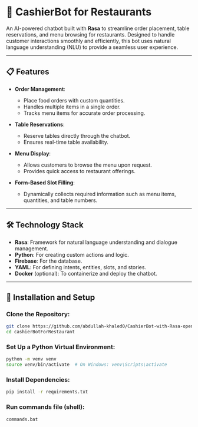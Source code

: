 # 🛒 CashierBot for Restaurants

An AI-powered chatbot built with **Rasa** to streamline order placement, table reservations, and menu browsing for restaurants. Designed to handle customer interactions smoothly and efficiently, this bot uses natural language understanding (NLU) to provide a seamless user experience.

---

## 📋 Features

- **Order Management**:
  - Place food orders with custom quantities.
  - Handles multiple items in a single order.
  - Tracks menu items for accurate order processing.

- **Table Reservations**:
  - Reserve tables directly through the chatbot.
  - Ensures real-time table availability.

- **Menu Display**:
  - Allows customers to browse the menu upon request.
  - Provides quick access to restaurant offerings.

- **Form-Based Slot Filling**:
  - Dynamically collects required information such as menu items, quantities, and table numbers.

---

## 🛠️ Technology Stack

- **Rasa**: Framework for natural language understanding and dialogue management.
- **Python**: For creating custom actions and logic.
- **Firebase**: For the database.
- **YAML**: For defining intents, entities, slots, and stories.
- **Docker** (optional): To containerize and deploy the chatbot.

---


## 🚀 Installation and Setup

### Clone the Repository:
```bash
git clone https://github.com/abdullah-khaled0/CashierBot-with-Rasa-open-source.git
cd cashierBotForRestaurant
```

### Set Up a Python Virtual Environment:
```bash
python -m venv venv
source venv/bin/activate  # On Windows: venv\Scripts\activate
```


### Install Dependencies:
```bash
pip install -r requirements.txt
```


### Run commands file (shell):
```bash
commands.bat
```
